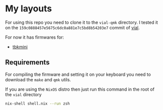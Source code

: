 # My layouts

For using this repo you need to clone it to the `vial-qmk` directory. I tested it on the `159c0888457e5675c6dc0a881e7c5bd8b54203e7` commit of [vial](https://github.com/vial-kb/vial-qmk/commit/159c0888457e5675c6dc0a881e7c5bd8b54203e7).

For now it has firmwares for:
- [tbkmini](./bastardkb/tbkmini/readme.md)


## Requirements

For compiling the firmware and setting it on your keyboard you need to download the `make` and `qmk` utils. 

If you are using the `NixOS` distro then just run this command in the root of the `vial` directory
```sh
nix-shell shell.nix --run zsh
```
